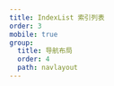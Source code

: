 ```yaml
---
title: IndexList 索引列表
order: 3
mobile: true
group:
  title: 导航布局
  order: 4
  path: navlayout
---
```


<code src="../demo/IndexList.tsx"></code>
<API src="../src/IndexList.tsx"></API>

